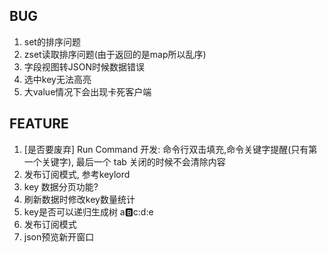 
## BUG ##

1. set的排序问题
2. zset读取排序问题(由于返回的是map所以乱序)
3. 字段视图转JSON时候数据错误
4. 选中key无法高亮
6. 大value情况下会出现卡死客户端


## FEATURE ##
1. [是否要废弃] Run Command 开发: 命令行双击填充,命令关键字提醒(只有第一个关键字), 最后一个 tab 关闭的时候不会清除内容
2. 发布订阅模式, 参考keylord
3. key 数据分页功能?
4. 刷新数据时修改key数量统计
5. key是否可以递归生成树 a:b:c:d:e
6. 发布订阅模式
7. json预览新开窗口